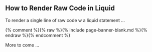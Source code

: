 ## How to Render Raw Code in Liquid

To render a single line of raw code w a liquid statement ...

{% comment %}{% raw %}{% include page-banner-blank.md %}{% endraw %}{% endcomment %}

More to come ...
